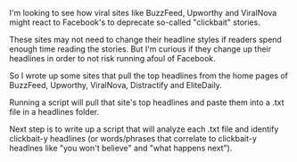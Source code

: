 I'm looking to see how viral sites like BuzzFeed, Upworthy and ViralNova might react to Facebook's to deprecate so-called "clickbait" stories.

These sites may not need to change their headline styles if readers spend enough time reading the stories. But I'm curious if they change up their headlines in order to not risk running afoul of Facebook.

So I wrote up some sites that pull the top headlines from the home pages of BuzzFeed, Upworthy, ViralNova, Distractify and EliteDaily.

Running a script will pull that site's top headlines and paste them into a .txt file in a headlines folder.

Next step is to write up a script that will analyze each .txt file and identify clickbait-y headlines (or words/phrases that correlate to clickbait-y headlnes like "you won't believe" and "what happens next").

